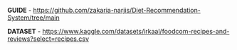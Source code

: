 **GUIDE** - https://github.com/zakaria-narjis/Diet-Recommendation-System/tree/main

**DATASET** - https://www.kaggle.com/datasets/irkaal/foodcom-recipes-and-reviews?select=recipes.csv